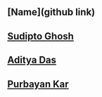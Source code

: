 ## [Name](github link)
## [Sudipto Ghosh](https://github.com/pydevsg)
## [Aditya Das](https://github.com/Aditya_Das2101)
## [Purbayan Kar](https://github.com/purbayankar)

